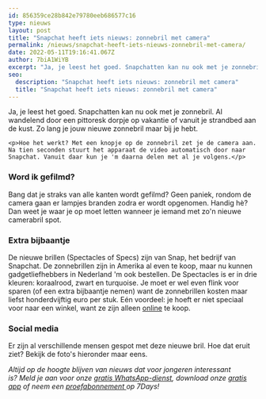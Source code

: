 ```yaml
---
id: 856359ce28b842e79780eeb686577c16
type: nieuws
layout: post
title: "Snapchat heeft iets nieuws: zonnebril met camera"
permalink: /nieuws/snapchat-heeft-iets-nieuws-zonnebril-met-camera/
date: 2022-05-11T19:16:41.067Z
author: 7biA1WiYB
excerpt: "Ja, je leest het goed. Snapchatten kan nu ook met je zonnebril. Al wandelend door een pittoresk dorpje op vakantie of vanuit je strandbed aan de kust. Zo lang je jouw nieuwe zonnebril maar bij je hebt.  "
seo:
  description: "Snapchat heeft iets nieuws: zonnebril met camera"
  title: "Snapchat heeft iets nieuws: zonnebril met camera"
---
```

Ja, je leest het goed. Snapchatten kan nu ook met je zonnebril. Al wandelend door een pittoresk dorpje op vakantie of vanuit je strandbed aan de kust. Zo lang je jouw nieuwe zonnebril maar bij je hebt.  

    <p>Hoe het werkt? Met een knopje op de zonnebril zet je de camera aan. Na tien seconden stuurt het apparaat de video automatisch door naar Snapchat. Vanuit daar kun je 'm daarna delen met al je volgens.</p>
<h3>Word ik gefilmd?</h3>
<p>Bang dat je straks van alle kanten wordt gefilmd? Geen paniek, rondom de camera gaan er lampjes branden zodra er wordt opgenomen. Handig hè? Dan weet je waar je op moet letten wanneer je iemand met zo'n nieuwe camerabril spot. </p>
<h3>Extra bijbaantje</h3>
<p>De nieuwe brillen (Spectacles of Specs) zijn van Snap, het bedrijf van Snapchat. De zonnebrillen zijn in Amerika al even te koop, maar nu kunnen gadgetliefhebbers in Nederland 'm ook bestellen. De Spectacles is er in drie kleuren: koraalrood, zwart en turquoise. Je moet er wel even flink voor sparen (of een extra bijbaantje nemen) want de zonnebrillen kosten maar liefst honderdvijftig euro per stuk. Eén voordeel: je hoeft er niet speciaal voor naar een winkel, want ze zijn alleen <a href="https://www.spectacles.com/nl/">online</a> te koop.</p>
<h3>Social media</h3>
<p>Er zijn al verschillende mensen gespot met deze nieuwe bril. Hoe dat eruit ziet? Bekijk de foto's hieronder maar eens.</p>
<p><div class="media media-element-container media-default"><div id="file-417687" class="file file-image file-image-oembed">

        
  
  <div class="content">
    
  </div>

  
</div>
</div>
<p><div class="media media-element-container media-default"><div id="file-417688" class="file file-image file-image-oembed">

        
  
  <div class="content">
    
  </div>

  
</div>
</div>
<p><em>Altijd op de hoogte blijven van nieuws dat voor jongeren interessant is? Meld je aan voor onze </em><a href="https://7dagen.netlify.app/whatsapp"><em>gratis WhatsApp-dienst</em></a><em>, download onze </em><a href="https://7dagen.netlify.app/app"><em>gratis app</em></a><em> of neem een </em><a href="https://abonneren.sevendays.nl/abonneren/abonnementen/ae/artikel"><em>proefabonnement </em></a><em>op 7Days!</em></p>  
